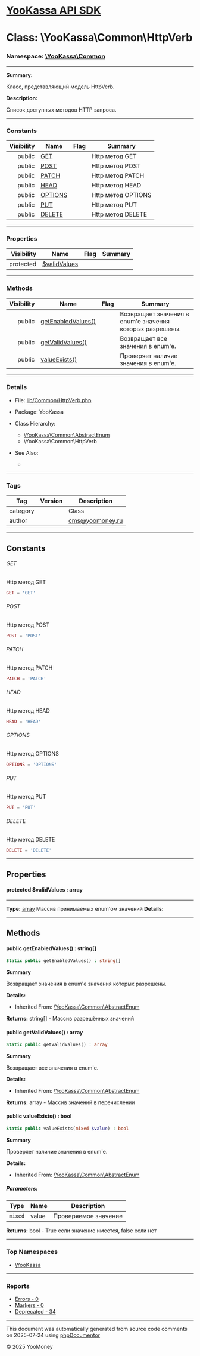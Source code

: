 # [YooKassa API SDK](../home.md)

# Class: \YooKassa\Common\HttpVerb
### Namespace: [\YooKassa\Common](../namespaces/yookassa-common.md)
---
**Summary:**

Класс, представляющий модель HttpVerb.

**Description:**

Список доступных методов HTTP запроса.

---
### Constants
| Visibility | Name | Flag | Summary |
| ----------:| ---- | ---- | ------- |
| public | [GET](../classes/YooKassa-Common-HttpVerb.md#constant_GET) |  | Http метод GET |
| public | [POST](../classes/YooKassa-Common-HttpVerb.md#constant_POST) |  | Http метод POST |
| public | [PATCH](../classes/YooKassa-Common-HttpVerb.md#constant_PATCH) |  | Http метод PATCH |
| public | [HEAD](../classes/YooKassa-Common-HttpVerb.md#constant_HEAD) |  | Http метод HEAD |
| public | [OPTIONS](../classes/YooKassa-Common-HttpVerb.md#constant_OPTIONS) |  | Http метод OPTIONS |
| public | [PUT](../classes/YooKassa-Common-HttpVerb.md#constant_PUT) |  | Http метод PUT |
| public | [DELETE](../classes/YooKassa-Common-HttpVerb.md#constant_DELETE) |  | Http метод DELETE |

---
### Properties
| Visibility | Name | Flag | Summary |
| ----------:| ---- | ---- | ------- |
| protected | [$validValues](../classes/YooKassa-Common-HttpVerb.md#property_validValues) |  |  |

---
### Methods
| Visibility | Name | Flag | Summary |
| ----------:| ---- | ---- | ------- |
| public | [getEnabledValues()](../classes/YooKassa-Common-AbstractEnum.md#method_getEnabledValues) |  | Возвращает значения в enum'е значения которых разрешены. |
| public | [getValidValues()](../classes/YooKassa-Common-AbstractEnum.md#method_getValidValues) |  | Возвращает все значения в enum'e. |
| public | [valueExists()](../classes/YooKassa-Common-AbstractEnum.md#method_valueExists) |  | Проверяет наличие значения в enum'e. |

---
### Details
* File: [lib/Common/HttpVerb.php](../../lib/Common/HttpVerb.php)
* Package: YooKassa
* Class Hierarchy: 
  * [\YooKassa\Common\AbstractEnum](../classes/YooKassa-Common-AbstractEnum.md)
  * \YooKassa\Common\HttpVerb

* See Also:
  * [](https://yookassa.ru/developers/api)

---
### Tags
| Tag | Version | Description |
| --- | ------- | ----------- |
| category |  | Class |
| author |  | cms@yoomoney.ru |

---
## Constants
<a name="constant_GET" class="anchor"></a>
###### GET
Http метод GET

```php
GET = 'GET'
```


<a name="constant_POST" class="anchor"></a>
###### POST
Http метод POST

```php
POST = 'POST'
```


<a name="constant_PATCH" class="anchor"></a>
###### PATCH
Http метод PATCH

```php
PATCH = 'PATCH'
```


<a name="constant_HEAD" class="anchor"></a>
###### HEAD
Http метод HEAD

```php
HEAD = 'HEAD'
```


<a name="constant_OPTIONS" class="anchor"></a>
###### OPTIONS
Http метод OPTIONS

```php
OPTIONS = 'OPTIONS'
```


<a name="constant_PUT" class="anchor"></a>
###### PUT
Http метод PUT

```php
PUT = 'PUT'
```


<a name="constant_DELETE" class="anchor"></a>
###### DELETE
Http метод DELETE

```php
DELETE = 'DELETE'
```



---
## Properties
<a name="property_validValues"></a>
#### protected $validValues : array
---
**Type:** <a href="../array"><abbr title="array">array</abbr></a>
Массив принимаемых enum&#039;ом значений
**Details:**



---
## Methods
<a name="method_getEnabledValues" class="anchor"></a>
#### public getEnabledValues() : string[]

```php
Static public getEnabledValues() : string[]
```

**Summary**

Возвращает значения в enum'е значения которых разрешены.

**Details:**
* Inherited From: [\YooKassa\Common\AbstractEnum](../classes/YooKassa-Common-AbstractEnum.md)

**Returns:** string[] - Массив разрешённых значений


<a name="method_getValidValues" class="anchor"></a>
#### public getValidValues() : array

```php
Static public getValidValues() : array
```

**Summary**

Возвращает все значения в enum'e.

**Details:**
* Inherited From: [\YooKassa\Common\AbstractEnum](../classes/YooKassa-Common-AbstractEnum.md)

**Returns:** array - Массив значений в перечислении


<a name="method_valueExists" class="anchor"></a>
#### public valueExists() : bool

```php
Static public valueExists(mixed $value) : bool
```

**Summary**

Проверяет наличие значения в enum'e.

**Details:**
* Inherited From: [\YooKassa\Common\AbstractEnum](../classes/YooKassa-Common-AbstractEnum.md)

##### Parameters:
| Type | Name | Description |
| ---- | ---- | ----------- |
| <code lang="php">mixed</code> | value  | Проверяемое значение |

**Returns:** bool - True если значение имеется, false если нет



---

### Top Namespaces

* [\YooKassa](../namespaces/yookassa.md)

---

### Reports
* [Errors - 0](../reports/errors.md)
* [Markers - 0](../reports/markers.md)
* [Deprecated - 34](../reports/deprecated.md)

---

This document was automatically generated from source code comments on 2025-07-24 using [phpDocumentor](http://www.phpdoc.org/)

&copy; 2025 YooMoney